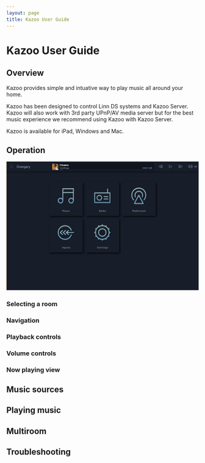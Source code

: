 ```yaml
---
layout: page
title: Kazoo User Guide
---
```


# Kazoo User Guide

## Overview

Kazoo provides simple and intuative way to play music all around your home.

Kazoo has been designed to control Linn DS systems and Kazoo Server. Kazoo will also work with 3rd party UPnP/AV media server but for the best music experience we recommend using Kazoo with Kazoo Server.

Kazoo is available for iPad, Windows and Mac.

## Operation

![Home View](images/HomeView.jpg)

### Selecting a room

### Navigation

### Playback controls

### Volume controls

### Now playing view

## Music sources

## Playing music

## Multiroom

## Troubleshooting
